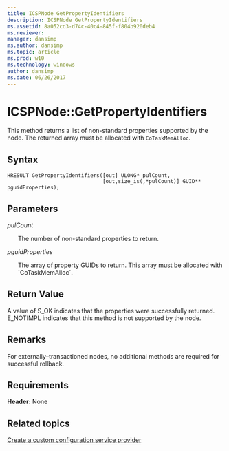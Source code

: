 ```yaml
---
title: ICSPNode GetPropertyIdentifiers
description: ICSPNode GetPropertyIdentifiers
ms.assetid: 8a052cd3-d74c-40c4-845f-f804b920deb4
ms.reviewer: 
manager: dansimp
ms.author: dansimp
ms.topic: article
ms.prod: w10
ms.technology: windows
author: dansimp
ms.date: 06/26/2017
---
```


# ICSPNode::GetPropertyIdentifiers

This method returns a list of non-standard properties supported by the node. The returned array must be allocated with `CoTaskMemAlloc`.

## Syntax

``` syntax
HRESULT GetPropertyIdentifiers([out] ULONG* pulCount,
                               [out,size_is(,*pulCount)] GUID** pguidProperties);
```

## Parameters

<a href="" id="pulcount"></a>*pulCount*  
<p style="margin-left: 25px">The number of non-standard properties to return.</p>

<a href="" id="pguidproperties"></a>*pguidProperties*  
<p style="margin-left: 25px">The array of property GUIDs to return. This array must be allocated with `CoTaskMemAlloc`.</p>

## Return Value

A value of S\_OK indicates that the properties were successfully returned. E\_NOTIMPL indicates that this method is not supported by the node.

## Remarks

For externally–transactioned nodes, no additional methods are required for successful rollback.

## Requirements

**Header:** None

## Related topics

[Create a custom configuration service provider](create-a-custom-configuration-service-provider.md)

 





